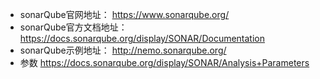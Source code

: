

* sonarQube官网地址：
  https://www.sonarqube.org/
* sonarQube官方文档地址：
  https://docs.sonarqube.org/display/SONAR/Documentation
* sonarQube示例地址：
  http://nemo.sonarqube.org/
* 参数
  https://docs.sonarqube.org/display/SONAR/Analysis+Parameters